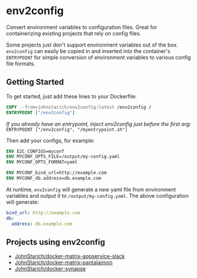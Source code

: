 # env2config
Convert environment variables to configuration files. Great for containerizing existing projects that rely on config files.

Some projects just don't support environment variables out of the box. `env2config` can easily be copied in and inserted into the container's `ENTRYPOINT` for simple conversion of environment variables to various config file formats.

## Getting Started
To get started, just add these lines to your Dockerfile:
```Dockerfile
COPY --from=johnstarich/env2config:latest /env2config /
ENTRYPOINT ["/env2config"]
```
_If you already have an entrypoint, inject env2config just before the first arg:_ `ENTRYPOINT ["/env2config", "/myentrypoint.sh"]`

Then add your configs, for example:
```Dockerfile
ENV E2C_CONFIGS=myconf
ENV MYCONF_OPTS_FILE=/output/my-config.yaml
ENV MYCONF_OPTS_FORMAT=yaml

ENV MYCONF_bind_url=http://example.com
ENV MYCONF_db.address=db.example.com
```

At runtime, `env2config` will generate a new yaml file from environment variables and output it to `/output/my-config.yaml`.
The above configuration will generate:
```yaml
bind_url: http://example.com
db:
  address: db.example.com
```

## Projects using env2config

* [JohnStarich/docker-matrix-appservice-slack](https://github.com/JohnStarich/docker-matrix-appservice-slack)
* [JohnStarich/docker-matrix-pantalaimon](https://github.com/JohnStarich/docker-matrix-pantalaimon)
* [JohnStarich/docker-synapse](https://github.com/JohnStarich/docker-synapse)
